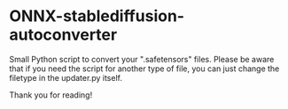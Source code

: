# ONNX-stablediffusion-autoconverter

Small Python script to convert your ".safetensors" files.
Please be aware that if you need the script for another type of file, you can just change the filetype in the updater.py itself.

Thank you for reading!
